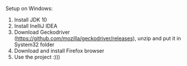 Setup on Windows:
1. Install JDK 10
2. Install InelliJ IDEA
3. Download Geckodriver (https://github.com/mozilla/geckodriver/releases), unzip and put it in System32 folder
4. Download and install Firefox browser
5. Use the project :)))